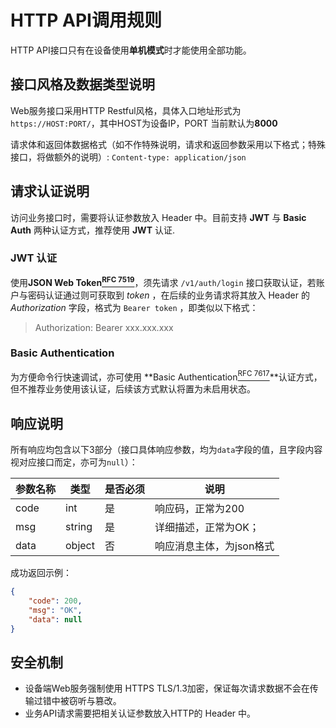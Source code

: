 
# HTTP API调用规则

HTTP API接口只有在设备使用**单机模式**时才能使用全部功能。

## 接口风格及数据类型说明

Web服务接口采用HTTP Restful风格，具体入口地址形式为`https://HOST:PORT/`，其中HOST为设备IP，PORT 当前默认为**8000**

请求体和返回体数据格式（如不作特殊说明，请求和返回参数采用以下格式；特殊接口，将做额外的说明）: `Content-type: application/json`



## 请求认证说明

访问业务接口时，需要将认证参数放入 Header 中。目前支持 **JWT** 与 **Basic Auth** 两种认证方式，推荐使用 **JWT** 认证.

### JWT 认证

使用**JSON Web Token[<sup>RFC 7519</sup>](https://datatracker.ietf.org/doc/html/rfc7519)**，须先请求 `/v1/auth/login` 接口获取认证，若账户与密码认证通过则可获取到 *token* ，在后续的业务请求将其放入 Header 的 *Authorization* 字段，格式为 `Bearer token` ，即类似以下格式：

>  Authorization: Bearer xxx.xxx.xxx

### Basic Authentication

为方便命令行快速调试，亦可使用 **Basic Authentication[<sup>RFC 7617</sup>](https://datatracker.ietf.org/doc/html/rfc7617)**认证方式，但不推荐业务使用该认证，后续该方式默认将置为未启用状态。



## 响应说明

所有响应均包含以下3部分（接口具体响应参数，均为`data`字段的值，且字段内容视对应接口而定，亦可为`null`）：

| **参数名称** | **类型** | **是否必须** | **说明**                 |
|--------------|----------|--------------|--------------------------|
| code         | int      | 是           | 响应码，正常为200        |
| msg          | string   | 是           | 详细描述，正常为OK；     |
| data         | object   | 否           | 响应消息主体，为json格式 |

成功返回示例：

``` json
{  
	"code": 200,  
	"msg": "OK",  
	"data": null 
} 
```



## 安全机制

-   设备端Web服务强制使用 HTTPS TLS/1.3加密，保证每次请求数据不会在传输过错中被窃听与篡改。
-   业务API请求需要把相关认证参数放入HTTP的 Header 中。
